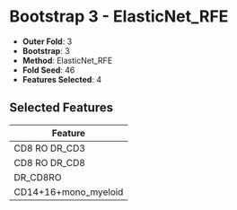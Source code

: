 # Bootstrap 3 - ElasticNet_RFE

- **Outer Fold**: 3
- **Bootstrap**: 3
- **Method**: ElasticNet_RFE
- **Fold Seed**: 46
- **Features Selected**: 4

## Selected Features

| Feature |
|---------|
| CD8 RO DR_CD3 |
| CD8 RO DR_CD8 |
| DR_CD8RO |
| CD14+16+mono_myeloid |
